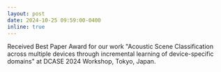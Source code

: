 ```yaml
---
layout: post
date: 2024-10-25 09:59:00-0400
inline: true
---
```


Received Best Paper Award for our work "Acoustic Scene Classification across multiple devices through incremental learning of device-specific domains" at DCASE 2024 Workshop, Tokyo, Japan.